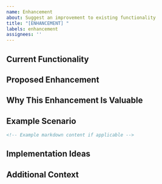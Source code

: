 ```yaml
---
name: Enhancement
about: Suggest an improvement to existing functionality
title: "[ENHANCEMENT] "
labels: enhancement
assignees: ''
---
```


## Current Functionality
<!-- Describe the current functionality that you want to enhance -->

## Proposed Enhancement
<!-- Describe how you would like to see this functionality improved -->

## Why This Enhancement Is Valuable
<!-- Explain why this enhancement would be valuable to users of the extension -->

## Example Scenario
<!-- Provide an example scenario where this enhancement would be useful -->
```markdown
<!-- Example markdown content if applicable -->
```

## Implementation Ideas
<!-- If you have ideas about how to implement this enhancement, share them here -->

## Additional Context
<!-- Add any other context, screenshots, or examples about the enhancement here -->
